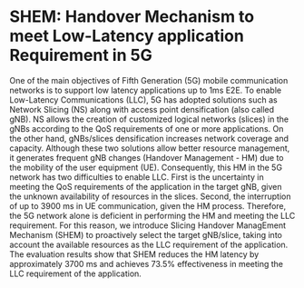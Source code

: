 # SHEM: Handover Mechanism to meet Low-Latency application Requirement in 5G

One of the main objectives of Fifth Generation (5G) mobile communication networks is to support low latency applications up to 1ms E2E. To enable Low-Latency Communications (LLC), 5G has adopted solutions such as Network Slicing (NS) along with access point densification (also called gNB). NS allows the creation of customized logical networks (slices) in the gNBs according to the QoS requirements of one or more applications. On the other hand, gNBs/slices densification increases network coverage and capacity. Although these two solutions allow better resource management, it generates frequent gNB changes (Handover Management - HM) due to the mobility of the user equipment (UE). Consequently, this HM in the 5G network has two difficulties to enable LLC. First is the uncertainty in meeting the QoS requirements of the application in the target gNB, given the unknown availability of resources in the slices. Second, the interruption of up to 3900 ms in UE communication, given the HM process. Therefore, the 5G network alone is deficient in performing the HM and meeting the LLC requirement. For this reason, we introduce Slicing Handover ManagEment Mechanism (SHEM) to proactively select the target gNB/slice, taking into account the available resources as the LLC requirement of the application. The evaluation results show that SHEM reduces the HM latency by approximately 3700 ms and achieves 73.5% effectiveness in meeting the LLC requirement of the application.
